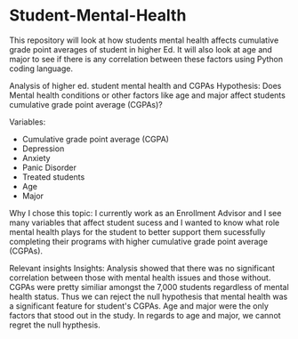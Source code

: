 # Student-Mental-Health
This repository will look at how students mental health affects cumulative grade point averages of student in higher Ed. It will also look at age and major to see if there is any correlation between these factors using Python coding language.

Analysis of higher ed. student mental health and CGPAs
Hypothesis:  Does Mental health conditions or other factors like age and major affect students cumulative grade point average (CGPAs)?

Variables:

- Cumulative grade point average (CGPA)
- Depression
- Anxiety
- Panic Disorder
- Treated students
- Age
- Major


Why I chose this topic: I currently work as an Enrollment Advisor and I see many variables that affect student sucess and I wanted to know what role mental health plays for the student to better support them sucessfully completing their programs with higher cumulative grade point average (CGPAs).

Relevant insights
Insights: Analysis showed that there was no significant correlation between those with mental health issues and those without. CGPAs were pretty similiar amongst the 7,000 students regardless of mental health status.
Thus we can reject the null hypothesis that mental health was a significant feature for student's CGPAs.
Age and major were the only factors that stood out in the study. In regards to age and major, we cannot regret the null hypthesis.
